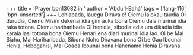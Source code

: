 +++
title = 'Prayer bpn13082 in '
author = 'Abdu'l-Bahá'
tags = ['lang-116', 'bpn-unsorted']
+++
Lohiabada, lauegu Dirava e!  Oiemu lalokau taudia Oi durudia, Oiemu Misini dekenai idia gini auka bona Oiemu dala murinai idia raka totona.  Oiemu hariharibada Oi henidia, sibodia edia ura dikadia idia karaia lasi totona bona Oiemu Henari ena diari murinai idia lao.  Oi be Mai Siahu, Mai Hariharibada, Sibona Noho Diravana bona Oi be Gau Ibounai Henia, Hebogahisi, Mai Goada Ibounai bona Hahenamo Henia Diravana.
